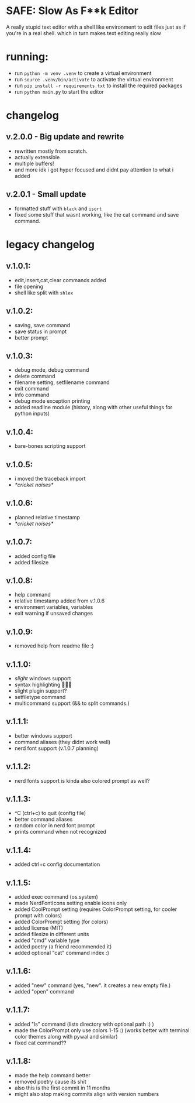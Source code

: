 # SAFE: Slow As F\*\*k Editor

A really stupid text editor with a shell like environment to edit files just as if you're in a real shell. which in turn makes text editing really slow

# running:
* run `python -m venv .venv` to create a virtual environment
* run `source .venv/bin/activate` to activate the virtual environment
* run `pip install -r requirements.txt` to install the required packages
* run `python main.py` to start the editor

# changelog

## v.2.0.0 - Big update and rewrite
* rewritten mostly from scratch.
* actually extensible
* multiple buffers!
* and more idk i got hyper focused and didnt pay attention to what i added

## v.2.0.1 - Small update
* formatted stuff with `black` and `isort`
* fixed some stuff that wasnt working, like the cat command and save command.


# legacy changelog

## v.1.0.1:
* edit,insert,cat,clear commands added
* file opening
* shell like split with `shlex`

## v.1.0.2:
* saving, save command
* save status in prompt
* better prompt

## v.1.0.3:
* debug mode, debug command
* delete command
* filename setting, setfilename command
* exit command
* info command
* debug mode exception printing
* added readline module (history, along with other useful things for python inputs)

## v.1.0.4:
* bare-bones scripting support

## v.1.0.5:
* i moved the traceback import
* *\*cricket noises\**

## v.1.0.6:
* planned relative timestamp
* *\*cricket noises\**

## v.1.0.7:
* added config file
* added filesize

## v.1.0.8:
* help command
* relative timestamp added from v.1.0.6
* environment variables, variables
* exit warning if unsaved changes

## v.1.0.9:
* removed help from readme file :)

## v.1.1.0:
* *slight* windows support
* syntax highlighting 🥳🥳🥳
* slight plugin support?
* setfiletype command
* multicommand support (&& to split commands.)

## v.1.1.1:
* better windows support
* command aliases (they didnt work well)
* nerd font support (v.1.0.7 planning)

## v.1.1.2:
* nerd fonts support is kinda also colored prompt as well?

## v.1.1.3:
* ^C (ctrl+c) to quit (config file)
* better command aliases
* random color in nerd font prompt
* prints command when not recognized

## v.1.1.4:
* added ctrl+c config documentation

## v.1.1.5:
* added exec command (os.system)
* made NerdFontIcons setting enable icons only
* added CoolPrompt setting (requires ColorPrompt setting, for cooler prompt with colors)
* added ColorPrompt setting (for colors)
* added license (MIT)
* added filesize in different units
* added "cmd" variable type
* added poetry (a friend recommended it)
* added optional "cat" command index :)

## v.1.1.6:
* added "new" command (yes, "new". it creates a new empty file.)
* added "open" command

## v.1.1.7:
* added "ls" command (lists directory with optional path :) )
* made the ColorPrompt only use colors 1-15 :) (works better with terminal color themes along with pywal and similar)
* fixed cat command??

## v.1.1.8:
* made the help command better
* removed poetry cause its shit
* also this is the first commit in 11 months
* might also stop making commits align with version numbers
